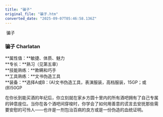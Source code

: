 ```yaml
---
title: "骗子"
original_file: "骗子.htm"
converted_date: "2025-09-07T05:46:58.136Z"
---
```


﻿ 骗子  

### 骗子 Charlatan

**属性值：**敏捷、体质、魅力  
**专长：**熟习（见第五章）  
**技能熟练：**欺瞒和巧手  
**工具熟练：**文书伪造工具  
**装备：**选择A或B：(A)文书伪造工具，表演服装，高档服装，15GP；或(B)50GP

在你长到能买酒的年纪后，你立刻就在家乡方圆十里内的所有酒吧拥有了自己专属的钟意座位。当你在各个酒吧间穿梭时，你学会了如何用善意的谎言去安抚那些需要安慰的可怜人——也许是一剂包治百病的良方或是一份伪造的血统证明。